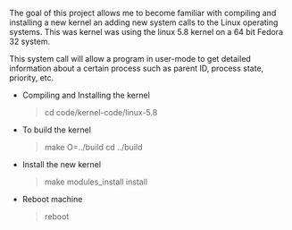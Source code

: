 The goal of this project allows me to become familiar with compiling and installing a new kernel an  adding new system calls to the Linux operating systems. This was kernel was using the linux 5.8 kernel on a 64 bit Fedora 32 system.

This system call will allow a program in user-mode to get detailed information about a certain process such as parent ID, process state, priority, etc. 




* Compiling and Installing the kernel 
	> cd code/kernel-code/linux-5.8

* To build the kernel
	> make O=../build 
	> cd ../build 

* Install the new kernel
	> make modules_install install 

* Reboot machine 
	> reboot 
	
